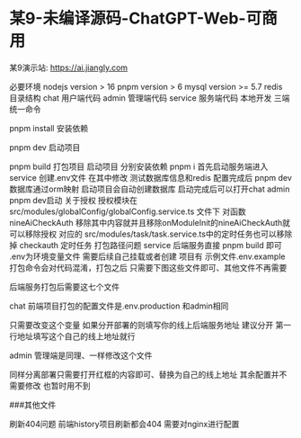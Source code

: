 # 某9-未编译源码-ChatGPT-Web-可商用

某9演示站: https://ai.jiangly.com

必要环境
nodejs version > 16
pnpm version > 6
mysql version >= 5.7
redis
目录结构
chat 用户端代码
admin 管理端代码
service 服务端代码
本地开发
三端统一命令

pnpm install 安装依赖

pnpm dev  启动项目

pnpm build 打包项目
启动项目
分别安装依赖 pnpm i
首先启动服务端进入service 创建.env文件 在其中修改 测试数据库信息和redis 配置完成后 pnpm dev
数据库通过orm映射 启动项目会自动创建数据库
启动完成后可以打开chat admin pnpm dev启动
关于授权
授权模块在 src/modules/globalConfig/globalConfig.service.ts 文件下
对函数 nineAiCheckAuth 移除其中内容就并且移除onModuleInit的nineAiCheckAuth就可以移除授权
对应的 src/modules/task/task.service.ts中的定时任务也可以移除掉 checkauth 定时任务
打包路径问题
service
后端服务直接 pnpm build 即可 .env为环境变量文件 需要后续自己挂载或者创建 项目有 示例文件.env.example
打包命令会对代码混淆，打包之后 只需要下图这些文件即可、其他文件不再需要


后端服务打包后需要这七个文件

chat
前端项目打包的配置文件是.env.production 和admin相同

只需要改变这个变量 如果分开部署的则填写你的线上后端服务地址 建议分开 第一行地址填写这个自己的线上地址就行

admin
管理端是同理、一样修改这个文件

同样分离部署只需要打开红框的内容即可、替换为自己的线上地址 其余配置并不需要修改 也暂时用不到

###其他文件

刷新404问题
前端history项目刷新都会404 需要对nginx进行配置
